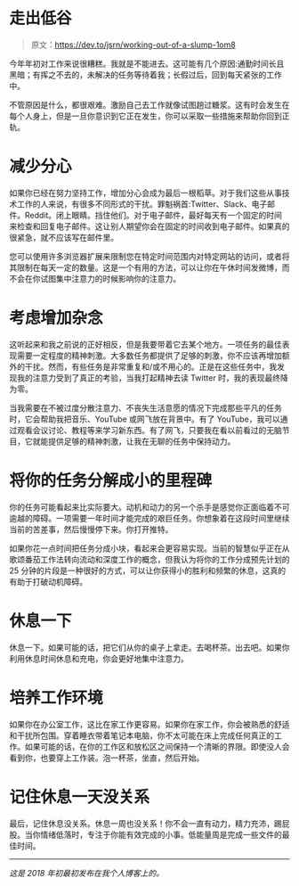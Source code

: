 # 走出低谷

> 原文：<https://dev.to/jsrn/working-out-of-a-slump-1om8>

今年年初对工作来说很糟糕。我就是不能进去。这可能有几个原因:通勤时间长且黑暗；有挥之不去的，未解决的任务等待着我；长假过后，回到每天紧张的工作中。

不管原因是什么，都很艰难。激励自己去工作就像试图趟过糖浆。这有时会发生在每个人身上，但是一旦你意识到它正在发生，你可以采取一些措施来帮助你回到正轨。

# 减少分心

如果你已经在努力坚持工作，增加分心会成为最后一根稻草。对于我们这些从事技术工作的人来说，有很多不同形式的干扰。罪魁祸首:Twitter、Slack、电子邮件。Reddit。闭上眼睛。挡住他们。对于电子邮件，最好每天有一个固定的时间来检查和回复电子邮件。这让别人期望你会在固定的时间收到电子邮件。如果真的很紧急，就不应该写在邮件里。

您可以使用许多浏览器扩展来限制您在特定时间范围内对特定网站的访问，或者将其限制在每天一定的数量。这是一个有用的方法，可以让你在午休时间发微博，而不会在你试图集中注意力的时候影响你的注意力。

# 考虑增加杂念

这听起来和我之前说的正好相反，但是我要带着它去某个地方。一项任务的最佳表现需要一定程度的精神刺激。大多数任务都提供了足够的刺激，你不应该再增加额外的干扰。然而，有些任务是非常重复和/或不用心的。正是在这些任务中，我发现我的注意力受到了真正的考验，当我打起精神去读 Twitter 时，我的表现最终降为零。

当我需要在不被过度分散注意力、不丧失生活意愿的情况下完成那些平凡的任务时，它会帮助我把音乐、YouTube 或网飞放在背景中。有了 YouTube，我可以通过观看会议讨论、教程等来学习新东西。有了网飞，只要我在看以前看过的无脑节目，它就能提供足够的精神刺激，让我在无聊的任务中保持动力。

# 将你的任务分解成小的里程碑

你的任务可能看起来比实际要大。动机和动力的另一个杀手是感觉你正面临着不可逾越的障碍。一项需要一年时间才能完成的艰巨任务。你想象着在这段时间里继续当前的苦差事，然后慢慢停下来。你打开推特。

如果你花一点时间把任务分成小块，看起来会更容易实现。当前的智慧似乎正在从歌颂番茄工作法转向流动和深度工作的概念，但我认为将你的工作分成预先计划的 25 分钟的片段是一种很好的方式，可以让你获得小的胜利和频繁的休息，这真的有助于打破动机障碍。

# 休息一下

休息一下。如果可能的话，把它们从你的桌子上拿走。去喝杯茶。出去吧。如果你利用休息时间休息和充电，你会更好地集中注意力。

# 培养工作环境

如果你在办公室工作，这比在家工作更容易。如果你在家工作，你会被熟悉的舒适和干扰所包围。穿着睡衣带着笔记本电脑，你不太可能在床上完成任何真正的工作。如果可能的话，在你的工作区和放松区之间保持一个清晰的界限。即使没人会看到你，也要穿上工作装。泡一杯茶，坐直，然后开始。

# 记住休息一天没关系

最后，记住休息没关系。休息一周也没关系！你不会一直有动力，精力充沛，踢屁股。当你情绪低落时，专注于你能有效完成的小事。低能量周是完成一些文件的最佳时间。

* * *

*这是 2018 年初最初发布在我个人博客上的。*